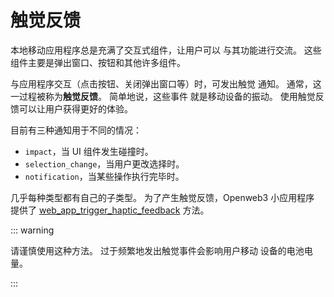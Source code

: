 # 触觉反馈

本地移动应用程序总是充满了交互式组件，让用户可以
与其功能进行交流。 这些组件主要是弹出窗口、按钮和其他许多组件。

与应用程序交互（点击按钮、关闭弹出窗口等）时，可发出触觉
通知。 通常，这一过程被称为**触觉反馈**。 简单地说，这些事件
就是移动设备的振动。 使用触觉反馈可以让用户获得更好的体验。

目前有三种通知用于不同的情况：

- `impact`，当 UI 组件发生碰撞时。
- `selection_change`，当用户更改选择时。
- `notification`，当某些操作执行完毕时。

几乎每种类型都有自己的子类型。 为了产生触觉反馈，Openweb3 小应用程序
提供了 [web_app_trigger_haptic_feedback](methods.md#web-app-trigger-haptic-feedback)
方法。

::: warning

请谨慎使用这种方法。 过于频繁地发出触觉事件会影响用户移动
设备的电池电量。

:::
